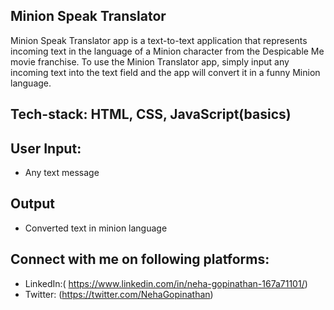 ## Minion Speak Translator

Minion Speak Translator app is a text-to-text application that represents incoming text in the language of a Minion character from the Despicable Me movie franchise. To use the Minion Translator app, simply input any incoming text into the text field and the app will convert it in a funny Minion language.

## Tech-stack: HTML, CSS, JavaScript(basics)

## User Input: 
  - Any text message

## Output
  - Converted text in minion language

## Connect with me on following platforms:
- LinkedIn:( https://www.linkedin.com/in/neha-gopinathan-167a71101/)
- Twitter: (https://twitter.com/NehaGopinathan)



